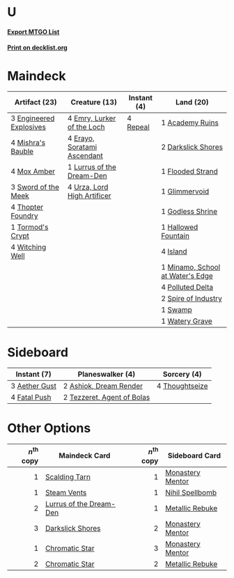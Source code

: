 # U

#### [Export MTGO List](../collection/U/U.txt)
#### [Print on decklist.org](http://decklist.org/?deckmain=1%09Academy%20Ruins%0A2%09Darkslick%20Shores%0A4%09Emry,%20Lurker%20of%20the%20Loch%0A3%09Engineered%20Explosives%0A4%09Erayo,%20Soratami%20Ascendant%0A1%09Flooded%20Strand%0A1%09Glimmervoid%0A1%09Godless%20Shrine%0A1%09Hallowed%20Fountain%0A4%09Island%0A1%09Lurrus%20of%20the%20Dream-Den%0A1%09Minamo,%20School%20at%20Water's%20Edge%0A4%09Mishra's%20Bauble%0A4%09Mox%20Amber%0A4%09Polluted%20Delta%0A4%09Repeal%0A2%09Spire%20of%20Industry%0A1%09Swamp%0A3%09Sword%20of%20the%20Meek%0A4%09Thopter%20Foundry%0A1%09Tormod's%20Crypt%0A4%09Urza,%20Lord%20High%20Artificer%0A1%09Watery%20Grave%0A4%09Witching%20Well&deckside=3%09Aether%20Gust%0A2%09Ashiok,%20Dream%20Render%0A4%09Fatal%20Push%0A2%09Tezzeret,%20Agent%20of%20Bolas%0A4%09Thoughtseize)
# Maindeck

|                                          Artifact (23)                                          |                                            Creature (13)                                             |                                    Instant (4)                                    |                                                Land (20)                                                 |
|-------------------------------------------------------------------------------------------------|------------------------------------------------------------------------------------------------------|-----------------------------------------------------------------------------------|----------------------------------------------------------------------------------------------------------|
|3 [Engineered Explosives](http://gatherer.wizards.com/Pages/Card/Details.aspx?multiverseid=50139)|4 [Emry, Lurker of the Loch](http://gatherer.wizards.com/Pages/Card/Details.aspx?multiverseid=473005) |4 [Repeal](http://gatherer.wizards.com/Pages/Card/Details.aspx?multiverseid=405357)|1 [Academy Ruins](http://gatherer.wizards.com/Pages/Card/Details.aspx?multiverseid=370424)                |
|4 [Mishra's Bauble](http://gatherer.wizards.com/Pages/Card/Details.aspx?multiverseid=122122)     |4 [Erayo, Soratami Ascendant](http://gatherer.wizards.com/Pages/Card/Details.aspx?multiverseid=87599) |                                                                                   |2 [Darkslick Shores](http://gatherer.wizards.com/Pages/Card/Details.aspx?multiverseid=209400)             |
|4 [Mox Amber](http://gatherer.wizards.com/Pages/Card/Details.aspx?multiverseid=443112)           |1 [Lurrus of the Dream-Den](http://gatherer.wizards.com/Pages/Card/Details.aspx?multiverseid=479746)  |                                                                                   |1 [Flooded Strand](http://gatherer.wizards.com/Pages/Card/Details.aspx?multiverseid=405098)               |
|3 [Sword of the Meek](http://gatherer.wizards.com/Pages/Card/Details.aspx?multiverseid=126215)   |4 [Urza, Lord High Artificer](http://gatherer.wizards.com/Pages/Card/Details.aspx?multiverseid=464024)|                                                                                   |1 [Glimmervoid](http://gatherer.wizards.com/Pages/Card/Details.aspx?multiverseid=370425)                  |
|4 [Thopter Foundry](http://gatherer.wizards.com/Pages/Card/Details.aspx?multiverseid=183017)     |                                                                                                      |                                                                                   |1 [Godless Shrine](http://gatherer.wizards.com/Pages/Card/Details.aspx?multiverseid=405099)               |
|1 [Tormod's Crypt](http://gatherer.wizards.com/Pages/Card/Details.aspx?multiverseid=389723)      |                                                                                                      |                                                                                   |1 [Hallowed Fountain](http://gatherer.wizards.com/Pages/Card/Details.aspx?multiverseid=97071)             |
|4 [Witching Well](http://gatherer.wizards.com/Pages/Card/Details.aspx?multiverseid=473036)       |                                                                                                      |                                                                                   |4 [Island](http://gatherer.wizards.com/Pages/Card/Details.aspx?multiverseid=439857)                       |
|                                                                                                 |                                                                                                      |                                                                                   |1 [Minamo, School at Water's Edge](http://gatherer.wizards.com/Pages/Card/Details.aspx?multiverseid=79179)|
|                                                                                                 |                                                                                                      |                                                                                   |4 [Polluted Delta](http://gatherer.wizards.com/Pages/Card/Details.aspx?multiverseid=405104)               |
|                                                                                                 |                                                                                                      |                                                                                   |2 [Spire of Industry](http://gatherer.wizards.com/Pages/Card/Details.aspx?multiverseid=423851)            |
|                                                                                                 |                                                                                                      |                                                                                   |1 [Swamp](http://gatherer.wizards.com/Pages/Card/Details.aspx?multiverseid=439858)                        |
|                                                                                                 |                                                                                                      |                                                                                   |1 [Watery Grave](http://gatherer.wizards.com/Pages/Card/Details.aspx?multiverseid=405114)                 |


# Sideboard

|                                      Instant (7)                                       |                                          Planeswalker (4)                                           |                                       Sorcery (4)                                       |
|----------------------------------------------------------------------------------------|-----------------------------------------------------------------------------------------------------|-----------------------------------------------------------------------------------------|
|3 [Aether Gust](http://gatherer.wizards.com/Pages/Card/Details.aspx?multiverseid=466796)|2 [Ashiok, Dream Render](http://gatherer.wizards.com/Pages/Card/Details.aspx?multiverseid=461155)    |4 [Thoughtseize](http://gatherer.wizards.com/Pages/Card/Details.aspx?multiverseid=438676)|
|4 [Fatal Push](http://gatherer.wizards.com/Pages/Card/Details.aspx?multiverseid=423724) |2 [Tezzeret, Agent of Bolas](http://gatherer.wizards.com/Pages/Card/Details.aspx?multiverseid=214065)|                                                                                         |


# Other Options

|*n*<sup>th</sup> copy|                                          Maindeck Card                                           |*n*<sup>th</sup> copy|                                      Sideboard Card                                       |
|--------------------:|--------------------------------------------------------------------------------------------------|--------------------:|-------------------------------------------------------------------------------------------|
|                    1|[Scalding Tarn](http://gatherer.wizards.com/Pages/Card/Details.aspx?multiverseid=405107)          |                    1|[Monastery Mentor](http://gatherer.wizards.com/Pages/Card/Details.aspx?multiverseid=391883)|
|                    1|[Steam Vents](http://gatherer.wizards.com/Pages/Card/Details.aspx?multiverseid=405109)            |                    1|[Nihil Spellbomb](http://gatherer.wizards.com/Pages/Card/Details.aspx?multiverseid=442215) |
|                    2|[Lurrus of the Dream-Den](http://gatherer.wizards.com/Pages/Card/Details.aspx?multiverseid=479746)|                    1|[Metallic Rebuke](http://gatherer.wizards.com/Pages/Card/Details.aspx?multiverseid=423706) |
|                    3|[Darkslick Shores](http://gatherer.wizards.com/Pages/Card/Details.aspx?multiverseid=209400)       |                    2|[Monastery Mentor](http://gatherer.wizards.com/Pages/Card/Details.aspx?multiverseid=391883)|
|                    1|[Chromatic Star](http://gatherer.wizards.com/Pages/Card/Details.aspx?multiverseid=135279)         |                    3|[Monastery Mentor](http://gatherer.wizards.com/Pages/Card/Details.aspx?multiverseid=391883)|
|                    2|[Chromatic Star](http://gatherer.wizards.com/Pages/Card/Details.aspx?multiverseid=135279)         |                    2|[Metallic Rebuke](http://gatherer.wizards.com/Pages/Card/Details.aspx?multiverseid=423706) |

